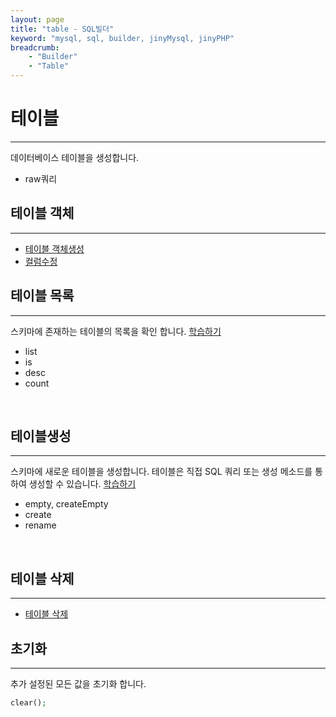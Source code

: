 ```yaml
---
layout: page
title: "table - SQL빌더"
keyword: "mysql, sql, builder, jinyMysql, jinyPHP"
breadcrumb:
    - "Builder"
    - "Table"
--- 
```


# 테이블
---
데이터베이스 테이블을 생성합니다.

* raw쿼리

## 테이블 객체
---

* [테이블 객체생성](object)
* [컬럼수정](colums)


## 테이블 목록
---
스키마에 존재하는 테이블의 목록을 확인 합니다. [학습하기](list)

* list
* is
* desc
* count

<br>

## 테이블생성
---
스키마에 새로운 테이블을 생성합니다. 
테이블은 직접 SQL 쿼리 또는 생성 메소드를 통하여 생성할 수 있습니다. [학습하기](create)

* empty, createEmpty
* create
* rename

<br>

## 테이블 삭제
---
* [테이블 삭제](drop)


## 초기화
---
추가 설정된 모든 값을 초기화 합니다.

```php
clear();
```

